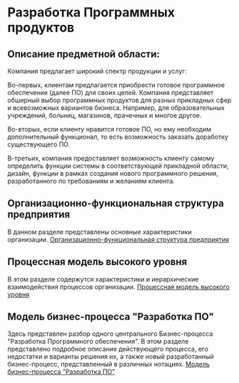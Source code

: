 # Разработка Программных продуктов
## Описание предметной области:
Компания предлагает широкий спектр продукции и услуг:

Во-первых, клиентам предлагается приобрести готовое программное обеспечение (далее ПО) для своих целей. Компания представляет обширный выбор программных продуктов для разных прикладных сфер и всевозможных вариантов бизнеса. Например, для образовательных учреждений, больниц, магазинов, прачечных и многое другое.

Во-вторых, если клиенту нравится готовое ПО, но ему необходим дополнительный функционал, то есть возможность заказать доработку существующего ПО.

В-третьих, компания предоставляет возможность клиенту самому определить функции системы в соответствующей прикладной области, дизайн, функции в рамках создания нового программного решения, разработанного по требованиям и желаниям клиента.


## Организационно-функциональная структура предприятия 
В данном разделе представлены основные характеристики организации.
[Организационно-функциональная структура предприятия](./docs/Оргфункстр.md "Организационно-функциональная структура предприятия, KPI, КФУ")

## Процессная модель высокого уровня 
В этом разделе содержутся характеристики и иерархические взаимодействия процессов организации.
[Процессная модель высокого уровня](./docs/Процмодель.md "Процессная модель высокого уровня, иерархический список процессов компании, VAD-диаграммы")



## Модель бизнес-процесса "Разработка ПО"
Здесь представлен разбор одного центрального Бизнес-процесса "Разработка Программного обеспечения". В этом разделе представлено подробное описание действующего процесса, его недостатки и варианты решения их, а также новый разработанный бизнес-процесс, представленный в различных нотациях.
[Модель бизнес-процесса "Разработка ПО"](./docs/МодельБП.md "Модель бизнес-процесса, нотации, схема документооборота")
